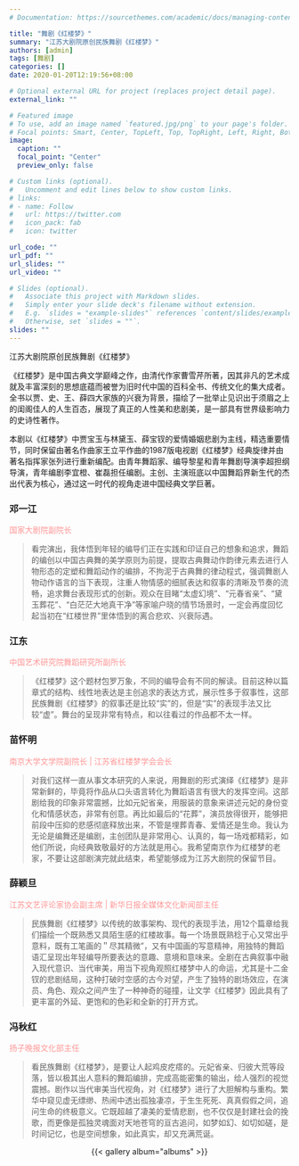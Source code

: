 ```yaml
---
# Documentation: https://sourcethemes.com/academic/docs/managing-content/

title: "舞剧《红楼梦》"
summary: "江苏大剧院原创民族舞剧《红楼梦》"
authors: [admin]
tags: [舞剧]
categories: []
date: 2020-01-20T12:19:56+08:00

# Optional external URL for project (replaces project detail page).
external_link: ""

# Featured image
# To use, add an image named `featured.jpg/png` to your page's folder.
# Focal points: Smart, Center, TopLeft, Top, TopRight, Left, Right, BottomLeft, Bottom, BottomRight.
image:
  caption: ""
  focal_point: "Center"
  preview_only: false

# Custom links (optional).
#   Uncomment and edit lines below to show custom links.
# links:
# - name: Follow
#   url: https://twitter.com
#   icon_pack: fab
#   icon: twitter

url_code: ""
url_pdf: ""
url_slides: ""
url_video: ""

# Slides (optional).
#   Associate this project with Markdown slides.
#   Simply enter your slide deck's filename without extension.
#   E.g. `slides = "example-slides"` references `content/slides/example-slides.md`.
#   Otherwise, set `slides = ""`.
slides: ""
---
```

江苏大剧院原创民族舞剧《红楼梦》

《红楼梦》是中国古典文学巅峰之作，由清代作家曹雪芹所著，因其非凡的艺术成就及丰富深刻的思想底蕴而被誉为旧时代中国的百科全书、传统文化的集大成者。
全书以贾、史、王、薛四大家族的兴衰为背景，描绘了一批举止见识出于须眉之上的闺阁佳人的人生百态，展现了真正的人性美和悲剧美，是一部具有世界级影响力的史诗性著作。

本剧以《红楼梦》中贾宝玉与林黛玉、薛宝钗的爱情婚姻悲剧为主线，精选重要情节，同时保留由著名作曲家王立平作曲的1987版电视剧《红楼梦》经典旋律并由著名指挥家张列进行重新编配。由青年舞蹈家、编导黎星和青年舞剧导演李超担纲导演，青年编剧李宜橙、崔磊担任编剧。主创、主演班底以中国舞蹈界新生代的杰出代表为核心，通过这一时代的视角走进中国经典文学巨著。

### 邓一江
<p style="color:#ff9696">国家大剧院副院长</p>

>看完演出，我体悟到年轻的编导们正在实践和印证自己的想象和追求，舞蹈的编创以中国古典舞的美学原则为前提，提取古典舞动作韵律元素去进行人物形态的定塑和舞蹈动作的编排，不拘泥于古典舞的律动程式，强调舞剧人物动作语言的当下表现，注重人物情感的细腻表达和叙事的清晰及节奏的流畅，追求舞台表现形式的创新。观众在目睹“太虚幻境”、“元春省亲”、“黛玉葬花”、“白茫茫大地真干净”等家喻户晓的情节场景时，一定会再度回忆起当初在“红楼世界”里体悟到的离合悲欢、兴衰际遇。

### 江东
<p style="color:#ff9696">中国艺术研究院舞蹈研究所副所长</p>

>《红楼梦》这个题材包罗万象，不同的编导会有不同的解读。目前这种以篇章式的结构、线性地表达是主创追求的表达方式，展示性多于叙事性，这部民族舞剧《红楼梦》的叙事还是比较“实”的，但是“实”的表现手法又比较“虚”。舞台的呈现非常有特点，和以往看过的作品都不太一样。

### 苗怀明
<p style="color:#ff9696">南京大学文学院副院长 | 江苏省红楼梦学会会长</p>

>对我们这样一直从事文本研究的人来说，用舞剧的形式演绎《红楼梦》是非常新鲜的，毕竟将作品从口头语言转化为舞蹈语言有很大的发挥空间。这部剧给我的印象非常震撼，比如元妃省亲，用服装的意象来讲述元妃的身份变化和情感状态，非常有创意。再比如最后的“花葬”，演员放得很开，能够把前段中压抑的悲感彻底释放出来，不管是埋葬青春、爱情还是生命。我认为无论是编舞还是编剧，主创团队是非常用心、认真的，每一场戏都精彩，如他们所说，向经典致敬最好的方法就是用心。我希望南京作为红楼梦的老家，不要让这部剧演完就此结束，希望能够成为江苏大剧院的保留节目。

### 薛颖旦
<p style="color:#ff9696">江苏文艺评论家协会副主席 | 新华日报全媒体文化新闻部主任</p>

>民族舞剧《红楼梦》以传统的故事架构、现代的表现手法，用12个篇章给我们描绘一个既熟悉又具陌生感的红楼故事。每一个场景既熟稔于心又常出乎意料，既有工笔画的＂尽其精微”，又有中国画的写意精神，用独特的舞蹈语汇呈现出年轻编导所要表达的意趣、意境和意味来。全剧在古典叙事中融入现代意识、当代审美，用当下视角观照红楼梦中人的命运，尤其是十二金钗的悲剧结局，这种打破时空感的古今对望，产生了独特的剧场效应，在演员、角色、观众之间产生了一种神奇的碰撞，让文学《红楼梦》因此具有了更丰富的外延、更饱和的色彩和全新的打开方式。

### 冯秋红
<p style="color:#ff9696">扬子晚报文化部主任</p>

>看民族舞剧《红楼梦》，是要让人起鸡皮疙瘩的。元妃省亲、归彼大荒等段落，皆以极其出人意料的舞蹈编排，完成高能密集的输出，给人强烈的视觉震撼。剧作以当代审美当代视角，对《红楼梦》进行了大胆解构与重构。繁华中窥见虚无缥缈、热闹中透出孤独凄凉，于生生死死、真真假假之间，追问生命的终极意义。它既超越了凄美的爱情悲剧，也不仅仅是封建社会的挽歌，而更像是孤独灵魂面对天地苍穹的亘古追问，如梦如幻、如切如磋，是时间记忆，也是空间想象，如此真实，却又充满荒诞。

<center>{{< gallery album="albums" >}}</center>